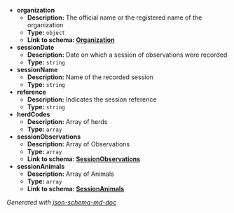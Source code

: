  - <b id="#/properties/organization">organization</b>
	 - **Description:** The official name or the registered name of the organization
	 - **Type:** `object`
	 - <b id="organizationorganization.md">Link to schema: [Organization](Organization.md)</b>
 - <b id="#/properties/sessionDate">sessionDate</b>
	 - **Description:** Date on which a session of observations were recorded
	 - **Type:** `string`
 - <b id="#/properties/sessionName">sessionName</b>
	 - **Description:** Name of the recorded session
	 - **Type:** `string`
 - <b id="#/properties/reference">reference</b>
	 - **Description:** Indicates the session reference
	 - **Type:** `string`
 - <b id="#/properties/herdCodes">herdCodes</b>
	 - **Description:** Array of herds
	 - **Type:** `array`
 - <b id="#/properties/sessionObservations">sessionObservations</b>
	 - **Description:** Array of Observations
	 - **Type:** `array`
	 - <b id="sessionobservationssessionobservations.md">Link to schema: [SessionObservations](SessionObservations.md)</b>
 - <b id="#/properties/sessionAnimals">sessionAnimals</b>
	 - **Description:** Array of Animals
	 - **Type:** `array`
	 - <b id="sessionanimalssessionanimals.md">Link to schema: [SessionAnimals](SessionAnimals.md)</b>

_Generated with [json-schema-md-doc](https://brianwendt.github.io/json-schema-md-doc/)_